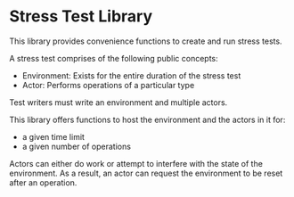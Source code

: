 # Stress Test Library

This library provides convenience functions to create and run stress tests.

A stress test comprises of the following public concepts:
* Environment: Exists for the entire duration of the stress test
* Actor: Performs operations of a particular type

Test writers must write an environment and multiple actors.

This library offers functions to host the environment and the actors
in it for:
* a given time limit
* a given number of operations

Actors can either do work or attempt to interfere with the state of the environment.
As a result, an actor can request the environment to be reset after an operation.